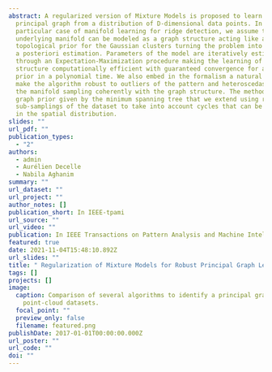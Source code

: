 ```yaml
---
abstract: A regularized version of Mixture Models is proposed to learn a
  principal graph from a distribution of D-dimensional data points. In the
  particular case of manifold learning for ridge detection, we assume that the
  underlying manifold can be modeled as a graph structure acting like a
  topological prior for the Gaussian clusters turning the problem into a maximum
  a posteriori estimation. Parameters of the model are iteratively estimated
  through an Expectation-Maximization procedure making the learning of the
  structure computationally efficient with guaranteed convergence for any graph
  prior in a polynomial time. We also embed in the formalism a natural way to
  make the algorithm robust to outliers of the pattern and heteroscedasticity of
  the manifold sampling coherently with the graph structure. The method uses a
  graph prior given by the minimum spanning tree that we extend using random
  sub-samplings of the dataset to take into account cycles that can be observed
  in the spatial distribution.
slides: ""
url_pdf: ""
publication_types:
  - "2"
authors:
  - admin
  - Aurélien Decelle
  - Nabila Aghanim
summary: ""
url_dataset: ""
url_project: ""
author_notes: []
publication_short: In IEEE-tpami
url_source: ""
url_video: ""
publication: In IEEE Transactions on Pattern Analysis and Machine Intelligence
featured: true
date: 2021-11-04T15:48:10.892Z
url_slides: ""
title: " Regularization of Mixture Models for Robust Principal Graph Learning"
tags: []
projects: []
image:
  caption: Comparison of several algorithms to identify a principal graph in
    point-cloud datasets.
  focal_point: ""
  preview_only: false
  filename: featured.png
publishDate: 2017-01-01T00:00:00.000Z
url_poster: ""
url_code: ""
doi: ""
---
```

